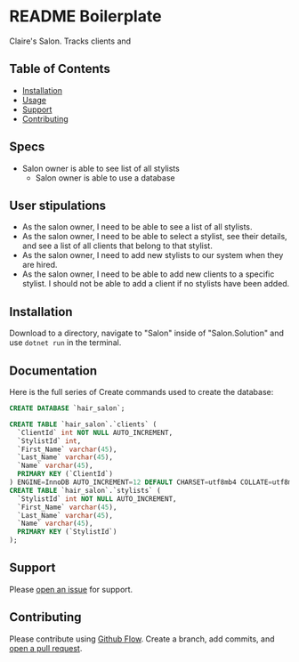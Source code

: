 # README Boilerplate

Claire's Salon. Tracks clients and 

## Table of Contents

- [Installation](#installation)
- [Usage](#usage)
- [Support](#support)
- [Contributing](#contributing)

## Specs

* Salon owner is able to see list of all stylists
    * Salon owner is able to use a database

## User stipulations
* As the salon owner, I need to be able to see a list of all stylists.
* As the salon owner, I need to be able to select a stylist, see their details, and see a list of all clients that belong to that stylist.
* As the salon owner, I need to add new stylists to our system when they are hired.
* As the salon owner, I need to be able to add new clients to a specific stylist. I should not be able to add a client if no stylists have been added.

## Installation

Download to a directory, navigate to "Salon" inside of "Salon.Solution" and use ```dotnet run``` in the terminal.

## Documentation
Here is the full series of Create commands used to create the database:

~~~~sql
CREATE DATABASE `hair_salon`; 

CREATE TABLE `hair_salon`.`clients` (
  `ClientId` int NOT NULL AUTO_INCREMENT,
  `StylistId` int,
  `First_Name` varchar(45),
  `Last_Name` varchar(45),
  `Name` varchar(45),
  PRIMARY KEY (`ClientId`)
) ENGINE=InnoDB AUTO_INCREMENT=12 DEFAULT CHARSET=utf8mb4 COLLATE=utf8mb4_0900_ai_ci;
CREATE TABLE `hair_salon`.`stylists` (
  `StylistId` int NOT NULL AUTO_INCREMENT,
  `First_Name` varchar(45),
  `Last_Name` varchar(45),
  `Name` varchar(45),
  PRIMARY KEY (`StylistId`)
);

~~~~

## Support

Please [open an issue](https://github.com/fraction/readme-boilerplate/issues/new) for support.

## Contributing

Please contribute using [Github Flow](https://guides.github.com/introduction/flow/). Create a branch, add commits, and [open a pull request](https://github.com/fraction/readme-boilerplate/compare/).